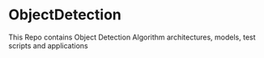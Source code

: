# ObjectDetection
This Repo contains Object Detection Algorithm architectures, models, test scripts and applications
